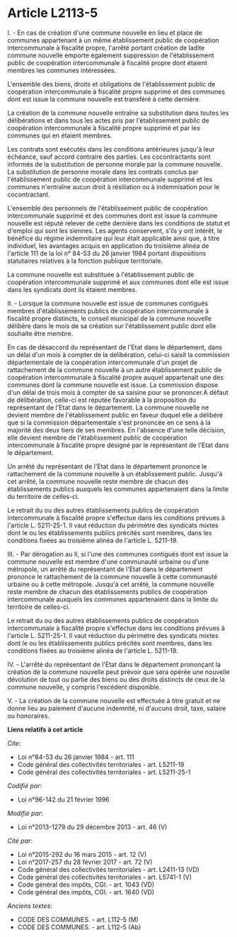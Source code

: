 # Article L2113-5

I. - En cas de création d'une commune nouvelle en lieu et place de communes appartenant à un même établissement public de
coopération intercommunale à fiscalité propre, l'arrêté portant création de ladite commune nouvelle emporte également
suppression de l'établissement public de coopération intercommunale à fiscalité propre dont étaient membres les communes
intéressées.

L'ensemble des biens, droits et obligations de l'établissement public de coopération intercommunale à fiscalité propre
supprimé et des communes dont est issue la commune nouvelle est transféré à cette dernière. 

La création de la commune nouvelle entraîne sa substitution dans toutes les délibérations et dans tous les actes pris par
l'établissement public de coopération intercommunale à fiscalité propre supprimé et par les communes qui en étaient membres. 

Les contrats sont exécutés dans les conditions antérieures jusqu'à leur échéance, sauf accord contraire des parties. Les
cocontractants sont informés de la substitution de personne morale par la commune nouvelle. La substitution de personne
morale dans les contrats conclus par l'établissement public de coopération intercommunale supprimé et les communes n'entraîne
aucun droit à résiliation ou à indemnisation pour le cocontractant. 

L'ensemble des personnels de l'établissement public de coopération intercommunale supprimé et des communes dont est issue la
commune nouvelle est réputé relever de cette dernière dans les conditions de statut et d'emploi qui sont les siennes. Les
agents conservent, s'ils y ont intérêt, le bénéfice du régime indemnitaire qui leur était applicable ainsi que, à titre
individuel, les avantages acquis en application du troisième alinéa de l'article 111 de la loi n° 84-53 du 26 janvier 1984
portant dispositions statutaires relatives à la fonction publique territoriale. 

La commune nouvelle est substituée à l'établissement public de coopération intercommunale supprimé et aux communes dont elle
est issue dans les syndicats dont ils étaient membres. 

II. - Lorsque la commune nouvelle est issue de communes contiguës membres d'établissements publics de coopération
intercommunale à fiscalité propre distincts, le conseil municipal de la commune nouvelle délibère dans le mois de sa création
sur l'établissement public dont elle souhaite être membre. 

En cas de désaccord du représentant de l'Etat dans le département, dans un délai d'un mois à compter de la délibération,
celui-ci saisit la commission départementale de la coopération intercommunale d'un projet de rattachement de la commune
nouvelle à un autre établissement public de coopération intercommunale à fiscalité propre auquel appartenait une des communes
dont la commune nouvelle est issue. La commission dispose d'un délai de trois mois à compter de sa saisine pour se
prononcer.A défaut de délibération, celle-ci est réputée favorable à la proposition du représentant de l'Etat dans le
département. La commune nouvelle ne devient membre de l'établissement public en faveur duquel elle a délibéré que si la
commission départementale s'est prononcée en ce sens à la majorité des deux tiers de ses membres. En l'absence d'une telle
décision, elle devient membre de l'établissement public de coopération intercommunale à fiscalité propre désigné par le
représentant de l'Etat dans le département. 

Un arrêté du représentant de l'Etat dans le département prononce le rattachement de la commune nouvelle à un établissement
public. Jusqu'à cet arrêté, la commune nouvelle reste membre de chacun des établissements publics auxquels les communes
appartenaient dans la limite du territoire de celles-ci. 

Le retrait du ou des autres établissements publics de coopération intercommunale à fiscalité propre s'effectue dans les
conditions prévues à l'article L. 5211-25-1. Il vaut réduction du périmètre des syndicats mixtes dont le ou les
établissements publics précités sont membres, dans les conditions fixées au troisième alinéa de l'article L. 5211-19. 

III. - Par dérogation au II, si l'une des communes contiguës dont est issue la commune nouvelle est membre d'une communauté
urbaine ou d'une métropole, un arrêté du représentant de l'Etat dans le département prononce le rattachement de la commune
nouvelle à cette communauté urbaine ou à cette métropole. Jusqu'à cet arrêté, la commune nouvelle reste membre de chacun des
établissements publics de coopération intercommunale auxquels les communes appartenaient dans la limite du territoire de
celles-ci. 

Le retrait du ou des autres établissements publics de coopération intercommunale à fiscalité propre s'effectue dans les
conditions prévues à l'article L. 5211-25-1. Il vaut réduction du périmètre des syndicats mixtes dont le ou les
établissements publics précités sont membres, dans les conditions fixées au troisième alinéa de l'article L. 5211-19. 

IV. - L'arrêté du représentant de l'Etat dans le département prononçant la création de la commune nouvelle peut prévoir que
sera opérée une nouvelle dévolution de tout ou partie des biens ou des droits distincts de ceux de la commune nouvelle, y
compris l'excédent disponible.

V. - La création de la commune nouvelle est effectuée à titre gratuit et  ne donne lieu au paiement d'aucune indemnité, ni
d'aucuns droit, taxe,  salaire ou honoraires.

**Liens relatifs à cet article**

_Cite_:

  - Loi n°84-53 du 26 janvier 1984 - art. 111
  - Code général des collectivités territoriales - art. L5211-19
  - Code général des collectivités territoriales - art. L5211-25-1

_Codifié par_:

  - Loi n°96-142 du 21 février 1996

_Modifié par_:

  - Loi n°2013-1279 du 29 décembre 2013 - art. 46 (V)

_Cité par_:

  - Loi n°2015-292 du 16 mars 2015 - art. 12 (V)
  - Loi n°2017-257 du 28 février 2017 - art. 72 (V)
  - Code général des collectivités territoriales - art. L2411-13 (VD)
  - Code général des collectivités territoriales - art. L5741-1 (V)
  - Code général des impôts, CGI. - art. 1043 (VD)
  - Code général des impôts, CGI. - art. 1640 (VD)

_Anciens textes_:

  - CODE DES COMMUNES. - art. L112-5 (M)
  - CODE DES COMMUNES. - art. L112-5 (Ab)
